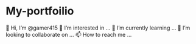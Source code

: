 # My-portfoilio
👋 Hi, I’m @gamer415
👀 I’m interested in ...
🌱 I’m currently learning ...
💞️ I’m looking to collaborate on ...
📫 How to reach me ...
